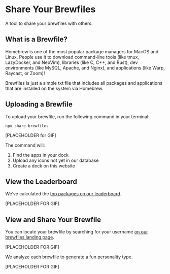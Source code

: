 # Share Your Brewfiles

A tool to share your brewfiles with others.

## What is a Brewfile?

Homebrew is one of the most popular package managers for MacOS and Linux. People use it to download command-line tools (like tmux, LazyDocker, and NeoVim), libraries (like C, C++, and Rust), dev environments (like MySQL, Apache, and Nginx), and applications (like Warp, Raycast, or Zoom)!

Brewfiles is just a simple txt file that includes all packages and applications that are installed on the system via Homebrew.

## Uploading a Brewfile

To upload your brewfile, run the following command in your terminal:

`npx share-brewfiles`

[PLACEHOLDER for GIF]

The command will:

1. Find the apps in your dock
2. Upload any icons not yet in our database
3. Create a dock on this website

## View the Leaderboard

We’ve calculated the [top packages on our leaderboard]("https://brewfiles.com/leaderboard").

[PLACEHOLDER FOR GIF]

## View and Share Your Brewfile

You can locate your brewfile by searching for your username [on our brewfiles landing page]("https://brewfiles.com/brewfiles").

[PLACEHOLDER FOR GIF]

We analyze each brewfile to generate a fun personality type.

[PLACEHOLDER FOR GIF]
